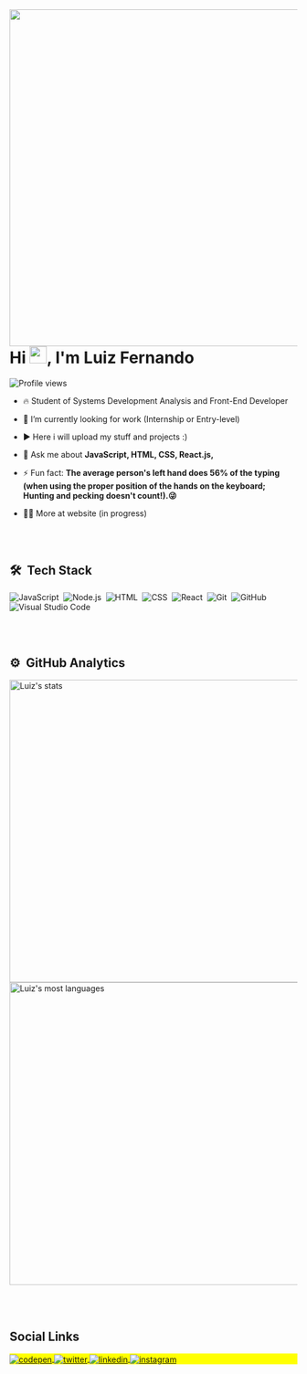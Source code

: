 <img align="right" height="590em" src="https://raw.githubusercontent.com/gist/therealuiiz/6b16714ab7c74214a79093068c102cab/raw/5df6af4a1118c9333b301a0d168c92498b44b736/githubcard.svg"/>
<h1 align="left">Hi <img src="https://raw.githubusercontent.com/kaueMarques/kaueMarques/master/hi.gif" height="30px">, I'm Luiz Fernando</h1>
<p align="left"> <img src="https://komarev.com/ghpvc/?username=therealuiiz&color=yellow" alt="Profile views" /> </p>

- 🔥 Student of Systems Development Analysis and Front-End Developer 

- 🔭 I’m currently looking for work (Internship or Entry-level)

- ▶️ Here i will upload my stuff and projects :)

- 💬 Ask me about **JavaScript, HTML, CSS, React.js,**

- ⚡ Fun fact: **The average person's left hand does 56% of the typing (when using the proper position of the hands on the keyboard; Hunting and pecking doesn't count!).😜**

- 👨‍💻 More at website (in progress)


<br><br>

## 🛠 &nbsp;Tech Stack

![JavaScript](https://img.shields.io/badge/-JavaScript-05122A?style=flat&logo=javascript)&nbsp;
![Node.js](https://img.shields.io/badge/-Node.js-05122A?style=flat&logo=node.js)&nbsp;
![HTML](https://img.shields.io/badge/-HTML-05122A?style=flat&logo=HTML5)&nbsp;
![CSS](https://img.shields.io/badge/-CSS-05122A?style=flat&logo=CSS3&logoColor=1572B6)&nbsp;
![React](https://img.shields.io/badge/-React-05122A?style=flat&logo=react)&nbsp;
![Git](https://img.shields.io/badge/-Git-05122A?style=flat&logo=git)&nbsp;
![GitHub](https://img.shields.io/badge/-GitHub-05122A?style=flat&logo=github)&nbsp;
![Visual Studio Code](https://img.shields.io/badge/-Visual%20Studio%20Code-05122A?style=flat&logo=visual-studio-code&logoColor=007ACC)&nbsp;


<br><br>

## ⚙️ &nbsp;GitHub Analytics

<p align="left">
<img width="530em" src="https://github-readme-stats.vercel.app/api?username=therealuiiz&show_icons=true&theme=vision-friendly-dark" alt="Luiz's stats"/>
<img width="530em" src="https://github-readme-stats.vercel.app/api/top-langs/?username=therealuiiz&layout=compact&theme=vision-friendly-dark" alt="Luiz's most languages"/>
</p>

<br><br>

## Social Links

<p align="left" style="background:yellow">
<a href="https://codepen.io/therealuiiz" target="_blank">
  <img align="center" src="https://img.shields.io/badge/-therealuiiz-05122A?style=flat&logo=codepen" alt="codepen"/>
</a>
<a href="https://twitter.com/therealuiiz" target="_blank">
  <img align="center" src="https://img.shields.io/badge/-therealuiiz-05122A?style=flat&logo=twitter" alt="twitter"/>  
</a>
<a href="https://linkedin.com/in/developer-luiiz/" target="_blank">
  <img align="center" src="https://img.shields.io/badge/-Luiz Fernando-05122A?style=flat&logo=linkedin" alt="linkedin"/>
</a>
<a href="https://instagram.com/therealuiiz" target="_blank">
 <img align="center" src="https://img.shields.io/badge/-therealuiiz-05122A?style=flat&logo=instagram" alt="instagram"/>
</a>
</p>
<!---
<img width="490em" src="https://github-readme-twitter-gazf.vercel.app/api?id=therealuiiz&layout=wide&show_reply=off&show_retweet=off" />

<!---
**maykbrito/maykbrito** is a ✨ _special_ ✨ repository because its `README.md` (this file) appears on your GitHub profile.

Here are some ideas to get you started:

- 🔭 I’m currently working on ...
- 🌱 I’m currently learning ...
- 👯 I’m looking to collaborate on ...
- 🤔 I’m looking for help with ...
- 💬 Ask me about ...
- 📫 How to reach me: ...
- 😄 Pronouns: ...
- ⚡ Fun fact: ...
  ->
